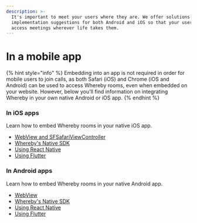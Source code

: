 ```yaml
---
description: >-
  It's important to meet your users where they are. We offer solutions and
  implementation suggestions for both Android and iOS so that your users can
  access meetings wherever life takes them.
---
```


# In a mobile app

{% hint style="info" %}
Embedding into an app is not required in order for mobile users to join calls, as both Safari (iOS) and Chrome (iOS and Android) can be used to access Whereby rooms, even when embedded on your website. However, below you'll find information on integrating Whereby in your own native Android or iOS app.
{% endhint %}

### In iOS apps

Learn how to embed Whereby rooms in your native iOS app.&#x20;

* [WebView and SFSafariViewController](in-ios-apps/)
* [Whereby's Native SDK](in-ios-apps/using-wherebys-native-sdk.md)
* [Using React Native](in-ios-apps/in-react-native.md)
* [Using Flutter](in-ios-apps/in-flutter.md)

### In Android apps

Learn how to embed Whereby rooms in your native Android app.

* [WebView](in-android-apps/)
* [Whereby's Native SDK](in-android-apps/using-wherebys-native-sdk.md)
* [Using React Native](in-android-apps/in-react-native.md)
* [Using Flutter](in-android-apps/in-flutter.md)

